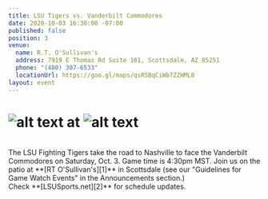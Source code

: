 ```yaml
---
title: LSU Tigers vs. Vanderbilt Commodores
date: 2020-10-03 16:30:00 -07:00
published: false
position: 3
venue:
  name: R.T. O'Sullivan's
  address: 7919 E Thomas Rd Suite 101, Scottsdale, AZ 85251
  phone: "(480) 307-6533"
  locationUrl: https://goo.gl/maps/qsR5BqCiWb7ZZHML8
layout: event
---
```


# ![alt text](https://lsu-phoenix-alumni.github.io/assets/img/LSUTigers.png "LSU Fighting Tigers") at ![alt text](https://lsu-phoenix-alumni.github.io/assets/img/VandyCommodores.png "Vanderbilt Commodores")  
<br>
The LSU Fighting Tigers take the road to Nashville to face the Vanderbilt Commodores on Saturday, Oct. 3.  Game time is 4:30pm MST. Join us on the patio at **[RT O'Sullivan's][1]** in Scottsdale (see our "Guidelines for Game Watch Events" in the Announcements section.)  
<br>
Check **[LSUSports.net][2]** for schedule updates.   

[1]: https://scottsdale.rtosullivans.com/ "RTO Scottsdale website"
[2]: http://www.lsusports.net/SportSelect.dbml?SPID=2164&SPSID=27811&DB_OEM_ID=5200&_ga=2.61742444.1994479276.1565745145-1475237789.1565745143 "THE OFFICIAL SITE OF LSU ATHLETICS"